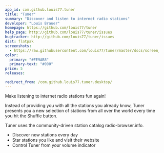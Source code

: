 ```yaml
---
app_id: com.github.louis77.tuner
title: "Tuner"
summary: "Discover and listen to internet radio stations"
developer: "Louis Brauer"
homepage: https://github.com/louis77/tuner
help_page: http://github.com/louis77/tuner/issues
bugtracker: http://github.com/louis77/tuner/issues
dist: flatpak
screenshots:
  - https://raw.githubusercontent.com/louis77/tuner/master/docs/screen_light_1.4.2.png
color:
  primary: "#FE9AB8"
  primary-text: "#000"
price: 5
releases:

redirect_from: /com.github.louis77.tuner.desktop/
---
```


<p>Make listening to internet radio stations fun again!</p>
<p>Instead of providing you with all the stations you already know, Tuner presents you a new selection of stations from all over the world every time you hit the Shuffle button.</p>
<p>Tuner uses the community-driven station catalog radio-browser.info.</p>
<ul>
<li>Discover new stations every day</li>
<li>Star stations you like and visit their website</li>
<li>Control Tuner from your volume indicator</li>
</ul>